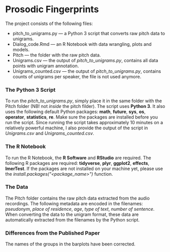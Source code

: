 # Prosodic Fingerprints
The project consists of the following files:

- pitch_to_unigrams.py — a Python 3 script that converts raw pitch data to unigrams.
- Dialog_code.Rmd — an R Notebook with data wrangling, plots and models.
- Pitch — the folder with the raw pitch data.
- Unigrams.csv — the output of *pitch_to_unigrams.py*, contains all data points with unigram annotation.
- Unigrams_counted.csv — the output of *pitch_to_unigrams.py*, contains counts of unigrams per speaker, the file is not used anymore.

### The Python 3 Script
To run the *pitch_to_unigrams.py*, simply place it in the same folder with the Pitch folder (NB! not *inside* the pitch filder). The script uses **Python 3**. It also uses the following default Python packages: **math**, **future**, **sys**, **os**, **operator**, **statistics**, **re**. Make sure the packages are installed before you run the script. Since running the script takes approximately 10 minutes on a relatively powerful machine, I also provide the output of the script in *Unigrams.csv* and *Unigrams_counted.csv*.

### The R Notebook
To run the R Notebook, the **R Software** and **RStudio** are required. The following R packages are required: **tidyverse**, **plyr**, **ggplot2**, **effects**, **lmerTest**. If the packages are not installed on your machine yet, please use the *install.packages("<package_name>")* function.

### The Data
The Pitch folder contains the raw pitch data extracted from the audio recordings. The following metadata are encoded in the filenames: *pseudonym*, *place of residence*, *age*, *type of text*, *number of sentence*. When converting the data to the unigram format, these data are automatically extracted from the filenames by the Python script.

### Differences from the Published Paper
The names of the groups in the barplots have been corrected.
